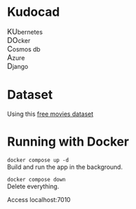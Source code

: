 # Kudocad
<span style="font-size: larger;">KU</span>bernetes<br>
<span style="font-size: larger;">DO</span>cker <br>
<span style="font-size: larger;">C</span>osmos db<br>
<span style="font-size: larger;">A</span>zure<br>
<span style="font-size: larger;">D</span>jango<br>

# Dataset
Using this [free movies dataset](https://data.world/jamesgaskin/movies)

# Running with Docker
`docker compose up -d`<br>
Build and run the app in the background.

`docker compose down`<br>
Delete everything.

Access localhost:7010